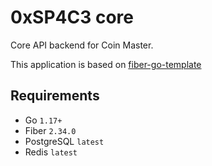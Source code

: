 # 0xSP4C3 core

Core API backend for Coin Master.

This application is based on [fiber-go-template](https://github.com/create-go-app/fiber-go-template)

## Requirements
- Go `1.17+`
- Fiber `2.34.0`
- PostgreSQL `latest`
- Redis `latest`

